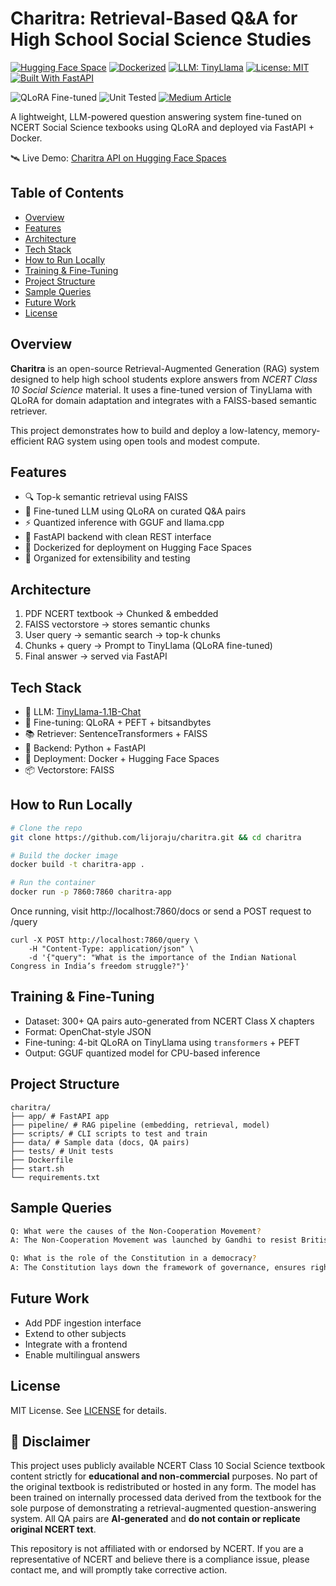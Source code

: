 # Charitra: Retrieval-Based Q&A for High School Social Science Studies

[![Hugging Face Space](https://img.shields.io/badge/Live%20Demo-HuggingFace-blue?logo=huggingface)](https://lijoraju-charitra-backend.hf.space/docs)
[![Dockerized](https://img.shields.io/badge/Dockerized-%F0%9F%90%B3-blue)](https://www.docker.com/)
[![LLM: TinyLlama](https://img.shields.io/badge/Model-TinyLlama--1.1B--Chat-blueviolet)](https://huggingface.co/TinyLlama/TinyLlama-1.1B-Chat)
[![License: MIT](https://img.shields.io/badge/License-MIT-yellow.svg)](./LICENSE)
[![Built With FastAPI](https://img.shields.io/badge/Built%20With-FastAPI-green)](https://fastapi.tiangolo.com/)

![QLoRA Fine-tuned](https://img.shields.io/badge/QLoRA-Fine--tuned-ff69b4?logo=pytorch)
![Unit Tested](https://img.shields.io/badge/Tests-Passed-green?logo=pytest)
[![Medium Article](https://img.shields.io/badge/Read%20More-Medium-000000?logo=medium)](https://github.com/lijoraju/charitra-qa)

A lightweight, LLM-powered question answering system fine-tuned on NCERT Social Science texbooks using QLoRA and deployed via FastAPI + Docker.

🛰️ Live Demo: [Charitra API on Hugging Face Spaces](https://lijoraju-charitra-backend.hf.space/docs)

## Table of Contents

- [Overview](#overview)
- [Features](#features)
- [Architecture](#architecture)
- [Tech Stack](#tech-stack)
- [How to Run Locally](#how-to-run-locally)
- [Training & Fine-Tuning](#training--fine-tuning)
- [Project Structure](#project-structure)
- [Sample Queries](#sample-queries)
- [Future Work](#future-work)
- [License](#license)

## Overview

**Charitra** is an open-source Retrieval-Augmented Generation (RAG) system designed to help high school students explore answers from *NCERT Class 10 Social Science* material. It uses a fine-tuned version of TinyLlama with QLoRA for domain adaptation and integrates with a FAISS-based semantic retriever.

This project demonstrates how to build and deploy a low-latency, memory-efficient RAG system using open tools and modest compute.

## Features

- 🔍 Top-k semantic retrieval using FAISS
- 📖 Fine-tuned LLM using QLoRA on curated Q&A pairs
- ⚡ Quantized inference with GGUF and llama.cpp
- 🚀 FastAPI backend with clean REST interface
- 🐳 Dockerized for deployment on Hugging Face Spaces
- 📁 Organized for extensibility and testing

## Architecture

1. PDF NCERT textbook → Chunked & embedded
2. FAISS vectorstore → stores semantic chunks
3. User query → semantic search → top-k chunks
4. Chunks + query → Prompt to TinyLlama (QLoRA fine-tuned)
5. Final answer → served via FastAPI

## Tech Stack

- 🧠 LLM: [TinyLlama-1.1B-Chat](https://huggingface.co/TinyLlama/TinyLlama-1.1B-Chat-v1.0)
- 🔧 Fine-tuning: QLoRA + PEFT + bitsandbytes
- 📚 Retriever: SentenceTransformers + FAISS
- 🐍 Backend: Python + FastAPI
- 🐳 Deployment: Docker + Hugging Face Spaces
- 📦 Vectorstore: FAISS

## How to Run Locally

```bash
# Clone the repo
git clone https://github.com/lijoraju/charitra.git && cd charitra

# Build the docker image
docker build -t charitra-app .

# Run the container
docker run -p 7860:7860 charitra-app
```
Once running, visit http://localhost:7860/docs or send a POST request to /query
```
curl -X POST http://localhost:7860/query \
    -H "Content-Type: application/json" \
    -d '{"query": "What is the importance of the Indian National Congress in India’s freedom struggle?"}'
```

## Training & Fine-Tuning

- Dataset: 300+ QA pairs auto-generated from NCERT Class X chapters
- Format: OpenChat-style JSON
- Fine-tuning: 4-bit QLoRA on TinyLlama using `transformers` + PEFT
- Output: GGUF quantized model for CPU-based inference

## Project Structure

```
charitra/
├── app/ # FastAPI app
├── pipeline/ # RAG pipeline (embedding, retrieval, model)
├── scripts/ # CLI scripts to test and train
├── data/ # Sample data (docs, QA pairs)
├── tests/ # Unit tests
├── Dockerfile
├── start.sh
└── requirements.txt
```

## Sample Queries

```bash
Q: What were the causes of the Non-Cooperation Movement?
A: The Non-Cooperation Movement was launched by Gandhi to resist British rule through peaceful means like boycotting schools, goods, and titles...

Q: What is the role of the Constitution in a democracy?
A: The Constitution lays down the framework of governance, ensures rights and justice, and acts as the guardian of democracy...
```

## Future Work
- Add PDF ingestion interface
- Extend to other subjects
- Integrate with a frontend
- Enable multilingual answers


## License

MIT License. See [LICENSE](LICENSE) for details.

## 📢 Disclaimer

This project uses publicly available NCERT Class 10 Social Science textbook content strictly for **educational and non-commercial** purposes. No part of the original textbook is redistributed or hosted in any form. The model has been trained on internally processed data derived from the textbook for the sole purpose of demonstrating a retrieval-augmented question-answering system. All QA pairs are **AI-generated** and **do not contain or replicate original NCERT text**.

This repository is not affiliated with or endorsed by NCERT. If you are a representative of NCERT and believe there is a compliance issue, please contact me, and will promptly take corrective action.

